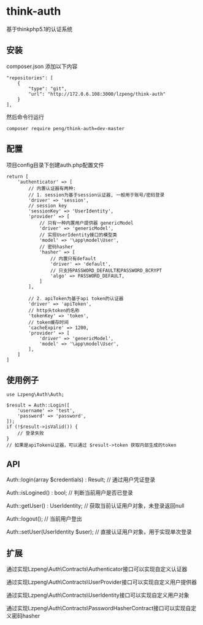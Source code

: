 # think-auth

基于thinkphp5.1的认证系统

## 安装

composer.json 添加以下内容

```
"repositories": [
    {
        "type": "git",
        "url": "http://172.0.6.108:3000/lzpeng/think-auth"
    }
],
```

然后命令行运行

```
composer require peng/think-auth=dev-master
```

## 配置

项目config目录下创建auth.php配置文件

```
return [
    'authenticator' => [ 
        // 内置认证器有两种: 
        // 1. session为基于session认证器, 一般用于账号/密码登录
        'driver' => 'session',
        // session key
        'sessionKey' => 'UserIdentity',
        'provider' => [
            // 只有一种内置用户提供器 genericModel
            'driver' => 'genericModel',
            // 实现UserIdentity接口的模型类
            'model' => '\app\model\User',
            // 密码hasher
            'hasher' => [
                // 内置只有default
                'driver' => 'default',
                // 只支持PASSWORD_DEFAULT和PASSWORD_BCRYPT
                'algo' => PASSWORD_DEFAULT,
            ]
        ],

        // 2. apiToken为基于api token的认证器
        'driver' => 'apiToken',
        // http头token的名称
        'tokenKey' => 'token',
        // token缓存时间
        'cacheExpire' => 1200,
        'provider' => [
            'driver' => 'genericModel',
            'model' => '\app\model\User',
        ],
    ]
]
```

## 使用例子

```
use Lzpeng\Auth\Auth;

$result = Auth::Login([
    'username' => 'test',
    'password' => 'password',
]);
if (!$result->isValid()) {
    // 登录失败
}
// 如果是apiToken认证器，可以通过 $result->token 获取内部生成的token
```

## API

Auth::login(array $credentials) : Result;   // 通过用户凭证登录

Auth::isLogined() : bool;                          // 判断当前用户是否已登录

Auth::getUser() : UserIdentity;                            // 获取当前认证用户对象，未登录返回null

Auth::logout();                             // 当前用户登出

Auth::setUser(UserIdentity $user);                       // 直接认证用户对象，用于实现单次登录

## 扩展

通过实现Lzpeng\Auth\Contracts\Authenticator接口可以实现自定义认证器

通过实现Lzpeng\Auth\Contracts\UserProvider接口可以实现自定义用户提供器

通过实现Lzpeng\Auth\Contracts\UserIdentity接口可以实现自定义用户对象

通过实现Lzpeng\Auth\Contracts\PasswordHasherContract接口可以实现自定义密码hasher

